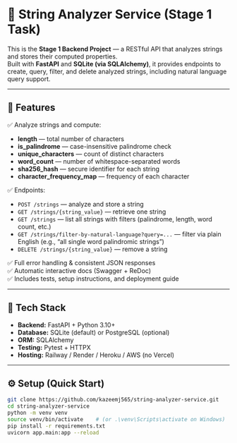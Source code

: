 # 🧠 String Analyzer Service (Stage 1 Task)

This is the **Stage 1 Backend Project** — a RESTful API that analyzes strings and stores their computed properties.  
Built with **FastAPI** and **SQLite (via SQLAlchemy)**, it provides endpoints to create, query, filter, and delete analyzed strings, including natural language query support.

---

## 🚀 Features

✅ Analyze strings and compute:
- **length** — total number of characters  
- **is_palindrome** — case-insensitive palindrome check  
- **unique_characters** — count of distinct characters  
- **word_count** — number of whitespace-separated words  
- **sha256_hash** — secure identifier for each string  
- **character_frequency_map** — frequency of each character  

✅ Endpoints:
- `POST /strings` — analyze and store a string  
- `GET /strings/{string_value}` — retrieve one string  
- `GET /strings` — list all strings with filters (palindrome, length, word count, etc.)  
- `GET /strings/filter-by-natural-language?query=...` — filter via plain English (e.g., “all single word palindromic strings”)  
- `DELETE /strings/{string_value}` — remove a string  

✅ Full error handling & consistent JSON responses  
✅ Automatic interactive docs (Swagger + ReDoc)  
✅ Includes tests, setup instructions, and deployment guide  

---

## 🧩 Tech Stack
- **Backend:** FastAPI + Python 3.10+
- **Database:** SQLite (default) or PostgreSQL (optional)
- **ORM:** SQLAlchemy  
- **Testing:** Pytest + HTTPX  
- **Hosting:** Railway / Render / Heroku / AWS (no Vercel)  

---

## ⚙️ Setup (Quick Start)
```bash
git clone https://github.com/kazeemj565/string-analyzer-service.git
cd string-analyzer-service
python -m venv venv
source venv/bin/activate    # (or .\venv\Scripts\activate on Windows)
pip install -r requirements.txt
uvicorn app.main:app --reload




